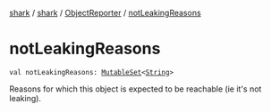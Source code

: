 [shark](../../index.md) / [shark](../index.md) / [ObjectReporter](index.md) / [notLeakingReasons](./not-leaking-reasons.md)

# notLeakingReasons

`val notLeakingReasons: `[`MutableSet`](https://kotlinlang.org/api/latest/jvm/stdlib/kotlin.collections/-mutable-set/index.html)`<`[`String`](https://kotlinlang.org/api/latest/jvm/stdlib/kotlin/-string/index.html)`>`

Reasons for which this object is expected to be reachable (ie it's not leaking).

